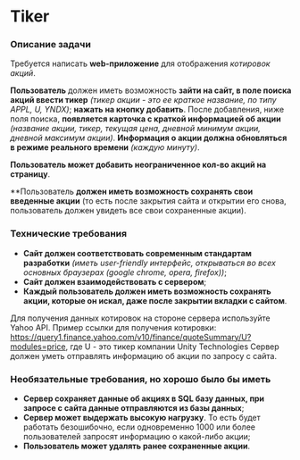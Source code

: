 # Tiker


### Описание задачи

Требуется написать **web-приложение** для отображения *котировок акций*.

**Пользователь** должен иметь возможность **зайти на сайт, в поле поиска акций ввести тикер** *(тикер акции - это ее краткое название, по типу APPL, U, YNDX)*; **нажать на кнопку добавить**. После добавления, ниже поля поиска, **появляется карточка с краткой информацией об акции** *(название акции, тикер, текущая цена, дневной минимум акции, дневной максимум акции)*. **Информация о акции должна обновляться в режиме реального времени** *(каждую минуту)*.

**Пользователь может добавить неограниченное кол-во акций на страницу**.

**Пользователь **должен иметь возможность сохранять свои введенные акции** (то есть после закрытия сайта и открытии его снова, пользователь должен увидеть все свои сохраненные акции).


### Технические требования

+ **Сайт должен соответствовать современным стандартам разработки** *(иметь user-friendly интерфейс, открываться во всех основных браузерах (google chrome, opera, firefox))*;
+ **Сайт должен взаимодействовать с сервером**;
+ **Каждый пользователь должен иметь возможность сохранять акции, которые он искал, даже после закрытии вкладки с сайтом**.

Для получения данных котировок на стороне сервера используйте Yahoo API. Пример ссылки для получения котировки: https://query1.finance.yahoo.com/v10/finance/quoteSummary/U?modules=price, где U - это тикер компании Unity Technologies
Сервер должен уметь отправлять информацию об акции по запросу с сайта.


### Необязательные требования, но хорошо было бы иметь

+ **Сервер сохраняет данные об акциях в SQL базу данных, при запросе с сайта данные отправляются из базы данных**;
+ **Сервер может выдержать высокую нагрузку**. То есть будет работать безошибочно, если одновременно 1000 или более пользователей запросят информацию о какой-либо акции;
+ **Пользователь может удалять ранее сохраненные акции**.